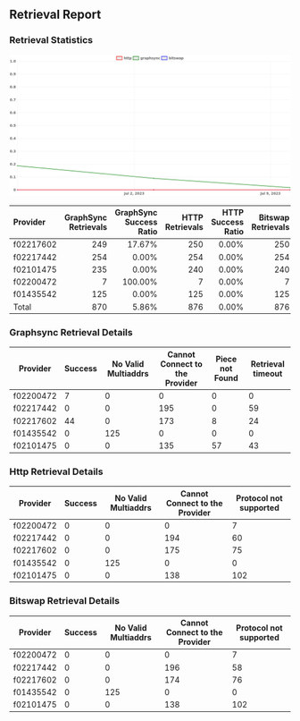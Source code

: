 ## Retrieval Report
### Retrieval Statistics
<img src="https://raw.githubusercontent.com/data-preservation-programs/filplus-checker-assets/main/filecoin-project/filecoin-plus-large-datasets/issues/2045/1689311704696.png"/>

| Provider  | GraphSync Retrievals | GraphSync Success Ratio | HTTP Retrievals | HTTP Success Ratio | Bitswap Retrievals | Bitswap Success Ratio |
| :-------- | -------------------: | ----------------------: | --------------: | -----------------: | -----------------: | --------------------: |
| f02217602 |                  249 |                  17.67% |             250 |              0.00% |                250 |                 0.00% |
| f02217442 |                  254 |                   0.00% |             254 |              0.00% |                254 |                 0.00% |
| f02101475 |                  235 |                   0.00% |             240 |              0.00% |                240 |                 0.00% |
| f02200472 |                    7 |                 100.00% |               7 |              0.00% |                  7 |                 0.00% |
| f01435542 |                  125 |                   0.00% |             125 |              0.00% |                125 |                 0.00% |
| Total     |                  870 |                   5.86% |             876 |              0.00% |                876 |                 0.00% |

### Graphsync Retrieval Details
| Provider  | Success | No Valid Multiaddrs | Cannot Connect to the Provider | Piece not Found | Retrieval timeout |
| --------- | ------- | ------------------- | ------------------------------ | --------------- | ----------------- |
| f02200472 | 7       | 0                   | 0                              | 0               | 0                 |
| f02217442 | 0       | 0                   | 195                            | 0               | 59                |
| f02217602 | 44      | 0                   | 173                            | 8               | 24                |
| f01435542 | 0       | 125                 | 0                              | 0               | 0                 |
| f02101475 | 0       | 0                   | 135                            | 57              | 43                |

### Http Retrieval Details
| Provider  | Success | No Valid Multiaddrs | Cannot Connect to the Provider | Protocol not supported |
| --------- | ------- | ------------------- | ------------------------------ | ---------------------- |
| f02200472 | 0       | 0                   | 0                              | 7                      |
| f02217442 | 0       | 0                   | 194                            | 60                     |
| f02217602 | 0       | 0                   | 175                            | 75                     |
| f01435542 | 0       | 125                 | 0                              | 0                      |
| f02101475 | 0       | 0                   | 138                            | 102                    |

### Bitswap Retrieval Details
| Provider  | Success | No Valid Multiaddrs | Cannot Connect to the Provider | Protocol not supported |
| --------- | ------- | ------------------- | ------------------------------ | ---------------------- |
| f02200472 | 0       | 0                   | 0                              | 7                      |
| f02217442 | 0       | 0                   | 196                            | 58                     |
| f02217602 | 0       | 0                   | 174                            | 76                     |
| f01435542 | 0       | 125                 | 0                              | 0                      |
| f02101475 | 0       | 0                   | 138                            | 102                    |
